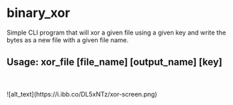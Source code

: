 # binary_xor
Simple CLI program that will xor a given file using a given key and write the bytes as a new file with a given file name.
## Usage: xor_file [file_name] [output_name] [key]
<br />
<br />
![alt_text](https://i.ibb.co/DL5xNTz/xor-screen.png)
